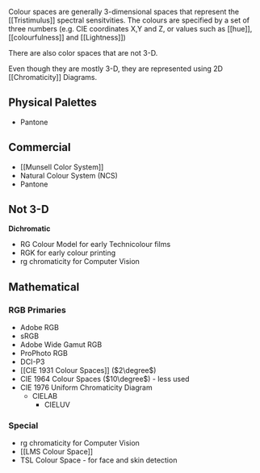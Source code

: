 Colour spaces are generally 3-dimensional spaces that represent the [[Tristimulus]] spectral sensitvities.
The colours are specified by a set of three numbers (e.g. CIE coordinates X,Y and Z, or values such as [[hue]], [[colourfulness]] and [[Lightness]])

There are also color spaces that are not 3-D.

Even though they are mostly 3-D, they are represented using 2D [[Chromaticity]] Diagrams.

## Physical Palettes
- Pantone
## Commercial
- [[Munsell Color System]]
- Natural Colour System (NCS)
- Pantone
## Not 3-D
**Dichromatic**
- RG Colour Model for early Technicolour films
- RGK for early colour printing
- rg chromaticity for Computer Vision
## Mathematical
### RGB Primaries
- Adobe RGB
- sRGB
- Adobe Wide Gamut RGB
- ProPhoto RGB
- DCI-P3
- [[CIE 1931 Colour Spaces]] ($2\degree$)
- CIE 1964 Colour Spaces ($10\degree$) - less used
- CIE 1976 Uniform Chromaticity Diagram
	- CIELAB
		- CIELUV
### Special
- rg chromaticity for Computer Vision
- [[LMS Colour Space]]
- TSL Colour Space - for face and skin detection